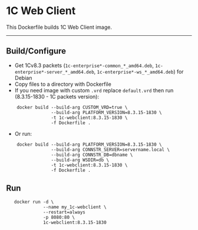 # 1C Web Client

This Dockerfile builds 1C Web Client image.

---

## Build/Configure

* Get 1Cv8.3 packets (`1c-enterprise*-common_*_amd64.deb`, `1c-enterprise*-server_*_amd64.deb`, `1c-enterprise*-ws_*_amd64.deb`) for Debian
* Copy files to a directory with Dockerfile
* If you need image with custom `.vrd` replace `default.vrd` then run (8.3.15-1830 - 1C packets version):

```shell
    docker build --build-arg CUSTOM_VRD=true \
                 --build-arg PLATFORM_VERSION=8.3.15-1830 \
                 -t 1c-webclient:8.3.15-1830 \
                 -f Dockerfile .
```
* Or run:

```shell
    docker build --build-arg PLATFORM_VERSION=8.3.15-1830 \
                 --build-arg CONNSTR_SERVER=servername.local \
                 --build-arg CONNSTR_DB=dbname \
                 --build-arg WSDIR=db \
                 -t 1c-webclient:8.3.15-1830 \
                 -f Dockerfile .
```

## Run

```shell
   docker run -d \
              --name my_1c-webclient \
              --restart=always
              -p 8080:80 \
              1c-webclient:8.3.15-1830
```

